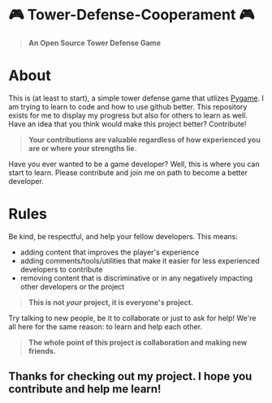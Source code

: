 # 🎮 Tower-Defense-Cooperament 🎮
>**An Open Source Tower Defense Game**

# About
This is (at least to start), a simple tower defense game that utlizes [Pygame](https://www.pygame.org). I am trying to learn to code and how to use github better. This repository exists for me to display my progress but also for others to learn as well. Have an idea that you think would make this project better? Contribute!
> **Your contributions are valuable regardless of how experienced you are or where your strengths lie.**

Have you ever wanted to be a game developer? Well, this is where you can start to learn. Please contribute and join me on path to become a better developer.

# Rules
Be kind, be respectful, and help your fellow developers. This means:

- adding content that improves the player's experience
- adding comments/tools/utilities that make it easier for less experienced developers to contribute
- removing content that is discriminative or in any negatively impacting other developers or the project


> **This is not *your* project, it is everyone's project.**

Try talking to new people, be it to collaborate or just to ask for help! We're all here for the same reason: to learn and help each other.

> **The whole point of this project is collaboration and making new friends.**

## Thanks for checking out my project. I hope you contribute and help me learn!
